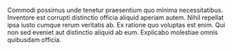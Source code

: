 Commodi possimus unde tenetur praesentium quo minima necessitatibus. Inventore est corrupti distinctio officia aliquid aperiam autem. Nihil repellat ipsa iusto cumque rerum veritatis ab. Ex ratione quo voluptas est enim. Qui non sed eveniet aut distinctio aliquid ab eum. Explicabo molestiae omnis quibusdam officia.